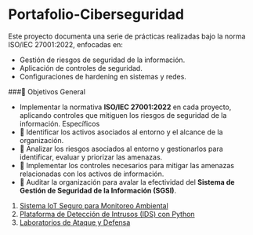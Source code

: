 # Portafolio-Ciberseguridad
Este proyecto documenta una serie de prácticas realizadas bajo la norma ISO/IEC 27001:2022, enfocadas en: 
- Gestión de riesgos de seguridad de la información.
- Aplicación de controles de seguridad.
- Configuraciones de hardening en sistemas y redes.

###🎯 Objetivos
 General
- Implementar la normativa **ISO/IEC 27001:2022** en cada proyecto, aplicando controles que mitiguen los riesgos de seguridad de la información.
Específicos
- 📌 Identificar los activos asociados al entorno y el alcance de la organización.  
- 📌 Analizar los riesgos asociados al entorno y gestionarlos para identificar, evaluar y priorizar las amenazas.  
- 📌 Implementar los controles necesarios para mitigar las amenazas relacionadas con los activos de información.  
- 📌 Auditar la organización para avalar la efectividad del **Sistema de Gestión de Seguridad de la Información (SGSI)**.  

1. [Sistema IoT Seguro para Monitoreo Ambiental](./Proyecto-1-IoT-Seguro/README.md)  
2. [Plataforma de Detección de Intrusos (IDS) con Python](./Proyecto-2-IDS-Python/README.md)  
3. [Laboratorios de Ataque y Defensa](./Proyecto-3-Labs-Ataque-Defensa/README.md)  
